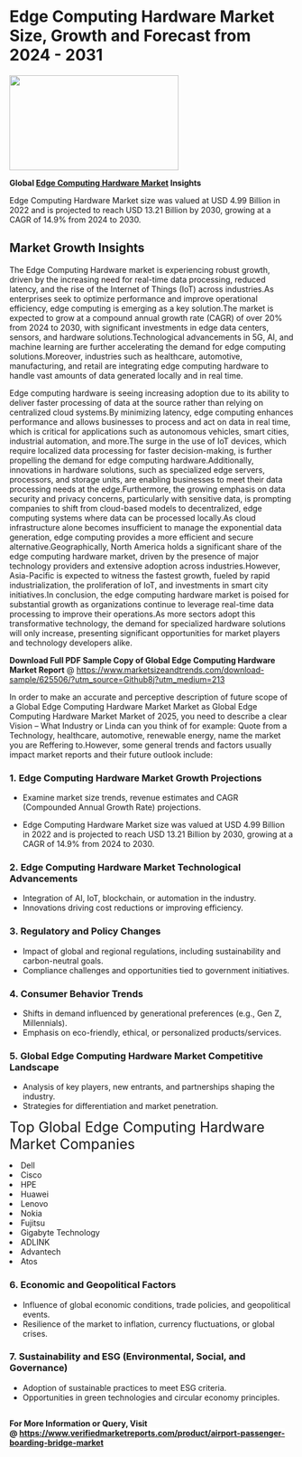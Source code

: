 <H1>Edge Computing Hardware Market Size, Growth and Forecast from 2024 - 2031</H1><img class="aligncenter size-medium wp-image-584254" src="https://thirdeyenews.in/wp-content/uploads/2024/09/Global-Market-Research-300x168.jpeg" alt="" width="300" height="168" /><p><strong>Global&nbsp;<a href="https://www.marketsizeandtrends.com/download-sample/625506/?utm_source=Github8j?utm_medium=213">Edge Computing Hardware Market</a> Insights</strong></p><p>Edge Computing Hardware Market size was valued at USD 4.99 Billion in 2022 and is projected to reach USD 13.21 Billion by 2030, growing at a CAGR of 14.9% from 2024 to 2030.</p><p><h2>Market Growth Insights</h2> <p>The Edge Computing Hardware market is experiencing robust growth, driven by the increasing need for real-time data processing, reduced latency, and the rise of the Internet of Things (IoT) across industries.As enterprises seek to optimize performance and improve operational efficiency, edge computing is emerging as a key solution.The market is expected to grow at a compound annual growth rate (CAGR) of over 20% from 2024 to 2030, with significant investments in edge data centers, sensors, and hardware solutions.Technological advancements in 5G, AI, and machine learning are further accelerating the demand for edge computing solutions.Moreover, industries such as healthcare, automotive, manufacturing, and retail are integrating edge computing hardware to handle vast amounts of data generated locally and in real time.</p> <p>Edge computing hardware is seeing increasing adoption due to its ability to deliver faster processing of data at the source rather than relying on centralized cloud systems.By minimizing latency, edge computing enhances performance and allows businesses to process and act on data in real time, which is critical for applications such as autonomous vehicles, smart cities, industrial automation, and more.The surge in the use of IoT devices, which require localized data processing for faster decision-making, is further propelling the demand for edge computing hardware.Additionally, innovations in hardware solutions, such as specialized edge servers, processors, and storage units, are enabling businesses to meet their data processing needs at the edge.Furthermore, the growing emphasis on data security and privacy concerns, particularly with sensitive data, is prompting companies to shift from cloud-based models to decentralized, edge computing systems where data can be processed locally.As cloud infrastructure alone becomes insufficient to manage the exponential data generation, edge computing provides a more efficient and secure alternative.Geographically, North America holds a significant share of the edge computing hardware market, driven by the presence of major technology providers and extensive adoption across industries.However, Asia-Pacific is expected to witness the fastest growth, fueled by rapid industrialization, the proliferation of IoT, and investments in smart city initiatives.In conclusion, the edge computing hardware market is poised for substantial growth as organizations continue to leverage real-time data processing to improve their operations.As more sectors adopt this transformative technology, the demand for specialized hardware solutions will only increase, presenting significant opportunities for market players and technology developers alike.</p> <p><span class=""><strong>Download Full PDF Sample Copy of Global Edge Computing Hardware Market Report</strong> @ <a href="https://www.marketsizeandtrends.com/download-sample/625506/?utm_source=Github8j?utm_medium=213" target="_blank">https://www.marketsizeandtrends.com/download-sample/625506/?utm_source=Github8j?utm_medium=213</a></span></p><p>In order to make an accurate and perceptive description of future scope of a Global&nbsp;Edge Computing Hardware Market Market as Global&nbsp;Edge Computing Hardware Market Market of 2025, you need to describe a clear Vision &ndash; What Industry or Linda can you think of for example: Quote from a Technology, healthcare, automotive, renewable energy, name the market you are Reffering to.However, some general trends and factors usually impact market reports and their future outlook include:</p><h3>1.&nbsp;<strong>Edge Computing Hardware Market Growth Projections</strong></h3><ul><li>Examine market size trends, revenue estimates and CAGR (Compounded Annual Growth Rate) projections.</li><li><p>Edge Computing Hardware Market size was valued at USD 4.99 Billion in 2022 and is projected to reach USD 13.21 Billion by 2030, growing at a CAGR of 14.9% from 2024 to 2030.</p></li></ul><h3>2.&nbsp;<strong>Edge Computing Hardware Market Technological Advancements</strong></h3><ul><li>Integration of AI, IoT, blockchain, or automation in the industry.</li><li>Innovations driving cost reductions or improving efficiency.</li></ul><h3>3.&nbsp;<strong>Regulatory and Policy Changes</strong></h3><ul><li>Impact of global and regional regulations, including sustainability and carbon-neutral goals.</li><li>Compliance challenges and opportunities tied to government initiatives.</li></ul><h3>4.&nbsp;<strong>Consumer Behavior Trends</strong></h3><ul><li>Shifts in demand influenced by generational preferences (e.g., Gen Z, Millennials).</li><li>Emphasis on eco-friendly, ethical, or personalized products/services.</li></ul><h3>5.&nbsp;<strong>Global Edge Computing Hardware Market Competitive Landscape</strong></h3><ul><li>Analysis of key players, new entrants, and partnerships shaping the industry.</li><li>Strategies for differentiation and market penetration.</li></ul><p data-pm-slice="1 1 []"><span style="color: inherit; font-family: inherit; font-size: 25px;">Top Global Edge Computing Hardware Market Companies</span></p><div class="" data-test-id=""><p><li>Dell</li><li> Cisco</li><li> HPE</li><li> Huawei</li><li> Lenovo</li><li> Nokia</li><li> Fujitsu</li><li> Gigabyte Technology</li><li> ADLINK</li><li> Advantech</li><li> Atos</li></p></div><h3>6.&nbsp;<strong>Economic and Geopolitical Factors</strong></h3><ul><li>Influence of global economic conditions, trade policies, and geopolitical events.</li><li>Resilience of the market to inflation, currency fluctuations, or global crises.</li></ul><h3>7.&nbsp;<strong>Sustainability and ESG (Environmental, Social, and Governance)</strong></h3><ul><li>Adoption of sustainable practices to meet ESG criteria.</li><li>Opportunities in green technologies and circular economy principles.</li></ul><h2><strong style="font-size: 14px;">For More Information or Query, Visit @&nbsp;</strong><a style="background-color: #ffffff; font-size: 14px;" href="https://www.marketsizeandtrends.com/report/edge-computing-hardware-market/" target="_blank">https://www.verifiedmarketreports.com/product/airport-passenger-boarding-bridge-market</a></h2>